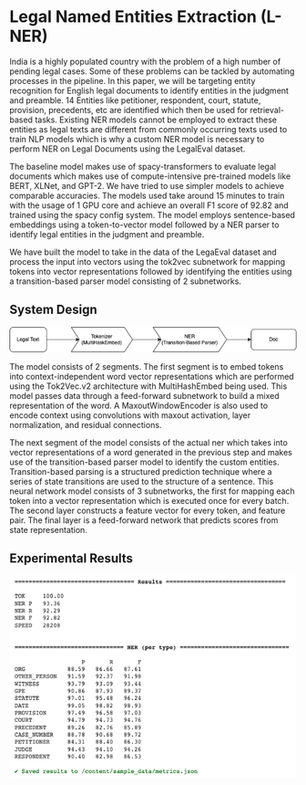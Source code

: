 # Legal Named Entities Extraction (L-NER)
India is a highly populated country with the problem of a high number of pending legal cases. Some of these problems can be tackled by automating processes in the pipeline. In this paper, we will be targeting entity recognition for English legal documents to identify entities in the judgment and preamble. 14 Entities like petitioner, respondent, court, statute, provision, precedents, etc are identified which then be used for retrieval-based tasks. Existing NER models cannot be employed to extract these entities as legal texts are different from commonly occurring texts used to train NLP models which is why a custom NER model is necessary to perform NER on Legal Documents using the LegalEval dataset.

The baseline model makes use of spacy-transformers to evaluate legal documents which makes use of compute-intensive pre-trained models like BERT, XLNet, and GPT-2. We have tried to use simpler models to achieve comparable accuracies. The models used take around 15 minutes to train with the usage of 1 GPU core and achieve an overall F1 score of 92.82 and trained using the spacy config system. The model employs sentence-based embeddings using a token-to-vector model followed by a NER parser to identify legal entities in the judgment and preamble. 

We have built the model to take in the data of the LegaEval dataset and process the input into vectors using the tok2vec subnetwork for mapping tokens into vector representations followed by identifying the entities using a transition-based parser model consisting of 2 subnetworks. 

## System Design

<img width="700" alt="Model Architecture" src="https://github.com/maazshaik/semeval-legal-ner/blob/main/images/sysdesign.png">

The model consists of 2 segments. The first segment is to embed tokens into context-independent word vector representations which are performed using the Tok2Vec.v2 architecture with MultiHashEmbed being used. This model passes data through a feed-forward subnetwork to build a mixed representation of the word. A MaxoutWindowEncoder is also used to encode context using convolutions with maxout activation, layer normalization, and residual connections.

The next segment of the model consists of the actual ner which takes into vector representations of a word generated in the previous step and makes use of the transition-based parser model to identify the custom entities. Transition-based parsing is a structured prediction technique where a series of state transitions are used to the structure of a sentence. This neural network model consists of 3 subnetworks, the first for mapping each token into a vector representation which is executed once for every batch. The second layer constructs a feature vector for every token, and feature pair. The final layer is a feed-forward network that predicts scores from state representation.

## Experimental Results

<img width="700" alt="Exp Results" src="https://github.com/maazshaik/semeval-legal-ner/blob/main/images/metrics.png">
